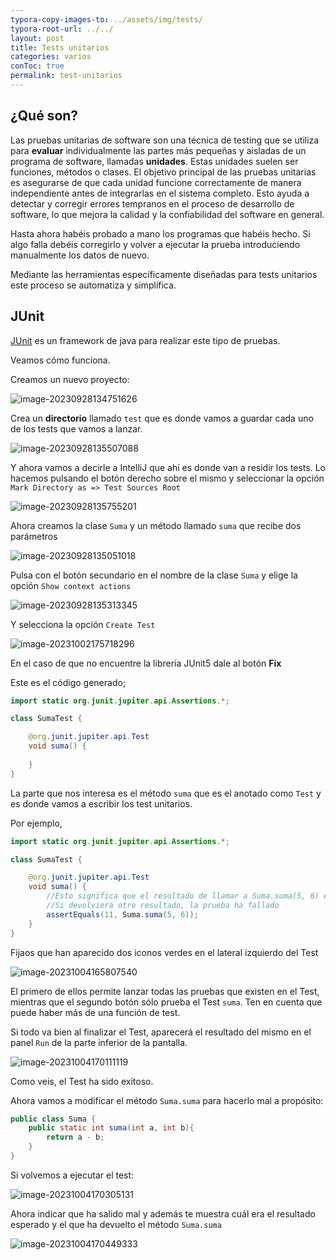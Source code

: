 ```yaml
---
typora-copy-images-to: ../assets/img/tests/
typora-root-url: ../../
layout: post
title: Tests unitarios
categories: varios
conToc: true
permalink: test-unitarios
---
```


## ¿Qué son?

Las pruebas unitarias de software son una técnica de testing que se utiliza para **evaluar** individualmente las partes más pequeñas y aisladas  de un programa de software, llamadas **unidades**. Estas unidades suelen ser funciones, métodos o clases. El objetivo principal de las pruebas  unitarias es asegurarse de que cada unidad funcione correctamente de manera independiente antes de integrarlas en el sistema completo. Esto  ayuda a detectar y corregir errores tempranos en el proceso de  desarrollo de software, lo que mejora la calidad y la confiabilidad del  software en general.

Hasta ahora habéis probado a mano los programas que habéis hecho. Si algo falla debéis corregirlo y volver a ejecutar la prueba introduciendo manualmente los datos de nuevo.

Mediante las herramientas específicamente diseñadas para tests unitarios este proceso se automatiza y simplifica.

## JUnit

[JUnit](https://junit.org/junit5/) es un framework de java para realizar este tipo de pruebas. 

Veamos cómo funciona.

Creamos un nuevo proyecto:

![image-20230928134751626](/programacion-java/assets/img/tests/image-20230928134751626.png)

Crea un **directorio** llamado `test` que es donde vamos a guardar cada uno de los tests que vamos a lanzar.

![image-20230928135507088](/programacion-java/assets/img/tests/image-20230928135507088.png)

Y ahora vamos a decirle a IntelliJ que ahí es donde van a residir los tests. Lo hacemos pulsando el botón derecho sobre el mismo y seleccionar la opción `Mark Directory as => Test Sources Root`

![image-20230928135755201](/programacion-java/assets/img/tests/image-20230928135755201.png)

Ahora creamos la clase `Suma` y un método llamado `suma` que recibe dos parámetros

![image-20230928135051018](/programacion-java/assets/img/tests/image-20230928135051018.png)

Pulsa con el botón secundario en el nombre de la clase `Suma` y elige la opción `Show context actions`

![image-20230928135313345](/programacion-java/assets/img/tests/image-20230928135313345.png)

Y selecciona la opción `Create Test`

![image-20231002175718296](/programacion-java/assets/img/tests/image-20231002175718296.png)

En el caso de que no encuentre la librería JUnit5 dale al botón **Fix**

Este es el código generado;

```java
import static org.junit.jupiter.api.Assertions.*;

class SumaTest {

    @org.junit.jupiter.api.Test
    void suma() {
        
    }
}
```

La parte que nos interesa es el método `suma` que es el anotado como `Test` y es donde vamos a escribir los test unitarios.

Por ejemplo, 

```java
import static org.junit.jupiter.api.Assertions.*;

class SumaTest {

    @org.junit.jupiter.api.Test
    void suma() {
        //Esto significa que el resultado de llamar a Suma.suma(5, 6) es 11.
        //Si devolviera otro resultado, la prueba ha fallado
        assertEquals(11, Suma.suma(5, 6));
    }
}
```

Fijaos que han aparecido dos iconos verdes en el lateral izquierdo del Test

![image-20231004165807540](/programacion-java/assets/img/tests/image-20231004165807540.png)

El primero de ellos permite lanzar todas las pruebas que existen en el Test, mientras que el segundo botón sólo prueba el Test `suma`. Ten en cuenta que puede haber más de una función de test.

Si todo va bien al finalizar el Test, aparecerá el resultado del mismo en el panel `Run` de la parte inferior de la pantalla.

![image-20231004170111119](/programacion-java/assets/img/tests/image-20231004170111119.png)

Como veis, el Test ha sido exitoso.

Ahora vamos a modificar el método `Suma.suma` para hacerlo mal a propósito:

```java
public class Suma {
    public static int suma(int a, int b){
        return a - b;
    }
}
```

Si volvemos a ejecutar el test:

![image-20231004170305131](/programacion-java/assets/img/tests/image-20231004170305131.png)

Ahora indicar que ha salido mal y además te muestra cuál era el resultado esperado y el que ha devuelto el método `Suma.suma`

![image-20231004170449333](/programacion-java/assets/img/tests/image-20231004170449333.png)


